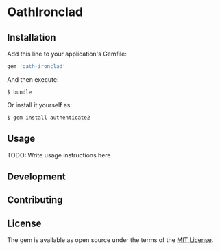 # OathIronclad


## Installation

Add this line to your application's Gemfile:

```ruby
gem 'oath-ironclad'
```

And then execute:

    $ bundle

Or install it yourself as:

    $ gem install authenticate2

## Usage

TODO: Write usage instructions here

## Development


## Contributing


## License

The gem is available as open source under the terms of the [MIT License](http://opensource.org/licenses/MIT).
